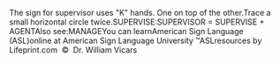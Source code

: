 The sign for supervisor uses "K" hands. One on top of the other.Trace a small horizontal circle twice.SUPERVISE:SUPERVISOR = SUPERVISE + AGENTAlso see:MANAGEYou can learnAmerican Sign Language (ASL)online at American Sign Language University ™ASLresources by Lifeprint.com  ©  Dr. William Vicars